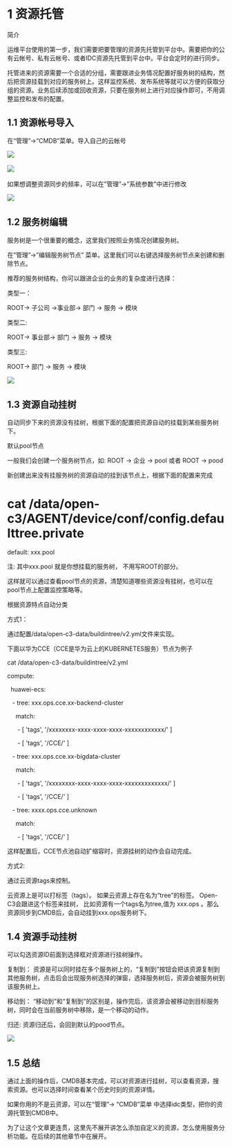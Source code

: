 
# 1 资源托管

简介

运维平台使用的第一步，我们需要把要管理的资源先托管到平台中。需要把你的公有云帐号、私有云帐号、或者IDC资源先托管到平台中。平台会定时的进行同步。

托管进来的资源需要一个合适的分组，需要跟进业务情况配置好服务树的结构，然后把资源挂载到对应的服务树上。这样监控系统、发布系统等就可以方便的获取分组的资源。业务后续添加或回收资源，只要在服务树上进行对应操作即可，不用调整监控和发布的配置。

## 1.1 资源帐号导入

在“管理”->“CMDB”菜单。导入自己的云帐号

![](/attachments/20250706220344_wps17.jpg) 

![](/attachments/20250706220344_wps18.jpg) 

如果想调整资源同步的频率，可以在”管理”->”系统参数”中进行修改

![](/attachments/20250706220344_wps19.jpg) 

## 1.2 服务树编辑

服务树是一个很重要的概念，这里我们按照业务情况创建服务树。

在”管理”->”编辑服务树节点” 菜单。这里我们可以右键选择服务树节点来创建和删除节点。

推荐的服务树结构，你可以跟进企业的业务的复杂度进行选择：

类型一：

ROOT-> 子公司 ->事业部-> 部门 -> 服务 -> 模块

类型二:

ROOT-> 事业部-> 部门 -> 服务 -> 模块

类型三:

ROOT-> 部门 -> 服务 -> 模块

![](/attachments/20250706220344_wps20.jpg) 

## 1.3 资源自动挂树

自动同步下来的资源没有挂树，根据下面的配置把资源自动的挂载到某些服务树下。

默认pool节点

一般我们会创建一个服务树节点，如: ROOT -> 企业 -> pool 或者 ROOT -> pood

新创建出来没有挂服务树的资源自动的挂到该节点上，根据下面的配置来完成

# cat /data/open-c3/AGENT/device/conf/config.defaulttree.private

default: xxx.pool

注: 其中xxx.pool 就是你想挂载的服务树， 不用写ROOT的部分。 

这样就可以通过查看pool节点的资源，清楚知道哪些资源没有挂树，也可以在pool节点上配置监控策略等。

根据资源特点自动分类

方式1：

通过配置/data/open-c3-data/buildintree/v2.yml文件来实现。

下面以华为CCE（CCE是华为云上的KUBERNETES服务）节点为例子

cat /data/open-c3-data/buildintree/v2.yml

compute:

  huawei-ecs:

   - tree: xxx.ops.cce.xx-backend-cluster

     match:

      - [ 'tags', '/xxxxxxxx-xxxx-xxxx-xxxx-xxxxxxxxxxxx/' ]

      - [ 'tags', '/CCE/' ]

   - tree: xxx.ops.cce.xx-bigdata-cluster

     match:

      - [ 'tags', '/xxxxxxxx-xxxx-xxxx-xxxx-xxxxxxxxxxxxx/' ]

      - [ 'tags', '/CCE/' ]

   - tree: xxxx.ops.cce.unknown

     match:

      - [ 'tags', '/CCE/' ]

这样配置后，CCE节点池自动扩缩容时，资源挂树的动作会自动完成。

方式2:

通过云资源tags来控制。

云资源上是可以打标签（tags）。 如果云资源上存在名为“tree”的标签。 Open-C3会跟进这个标签来挂树， 比如资源有一个tags名为tree,值为 xxx.ops 。那么资源同步到CMDB后，会自动挂到xxx.ops服务树下。

## 1.4 资源手动挂树

可以勾选资源ID前面到选择框对资源进行挂树操作。

复制到： 资源是可以同时挂在多个服务树上的，“复制到”按钮会把该资源复制到其他服务树，点击后会出现服务树选择的弹窗，选择服务树后，资源会被服务树到该服务树上。

移动到： “移动到”和“复制到”的区别是，操作完后，该资源会被移动到目标服务树，同时会在当前服务树中移除，是一个移动的动作。

归还: 资源归还后，会回到默认的pood节点。

![](/attachments/20250706220344_wps21.jpg) 

## 1.5 总结

通过上面的操作后，CMDB基本完成，可以对资源进行挂树，可以查看资源，搜索资源。也可以选择时间查看某个历史时刻的资源详情。

如果你用的不是云资源，可以在“管理”-> “CMDB”菜单 中选择idc类型，把你的资源托管到CMDB中。

为了让这个文章更连贯，这里先不展开讲怎么添加自定义的资源，怎么使用服务分析功能。在后续的其他章节中在展开。